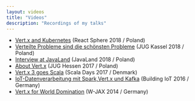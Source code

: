```yaml
---
layout: videos
title: "Videos"
description: "Recordings of my talks"
---
```

- [Vert.x and Kubernetes](https://www.youtube.com/watch?v=FHIm2WJFE5g) (React Sphere 2018 / Poland)
- [Verteilte Probleme sind die schönsten Probleme](https://www.youtube.com/watch?v=4TRax4yRKVM) (JUG Kassel 2018 / Poland)
- [Interview at JavaLand](https://www.youtube.com/watch?v=OjVj8WAFrIo) (JavaLand 2018 / Poland)
- [About Vert.x](https://www.youtube.com/watch?v=xA-G6u5g8L8) (JUG Hessen 2017 / Poland)
- [Vert.x 3 goes Scala](https://www.youtube.com/watch?v=6D-CS4f68JI) (Scala Days 2017 / Denmark)
- [IoT-Datenverarbeitung mit Spark,Vert.x und Kafka](https://www.youtube.com/watch?v=NlgPlFx0ND4) (Building IoT 2016 / Germany)
- [Vert.x for World Domination](https://vimeo.com/123735987) (W-JAX 2014 / Germany)


 

